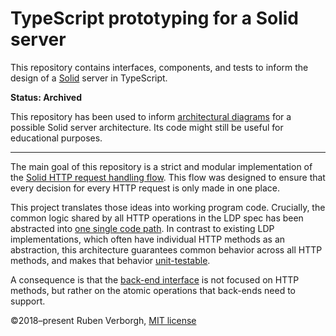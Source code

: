 # TypeScript prototyping for a Solid server
This repository contains interfaces, components, and tests
to inform the design of a [Solid](https://github.com/solid/solid-spec/) server
in TypeScript.

**Status: Archived**

This repository has been used to inform
[architectural diagrams](https://github.com/RubenVerborgh/solid-server-architecture)
for a possible Solid server architecture.
Its code might still be useful for educational purposes.

---

The main goal of this repository
is a strict and modular implementation
of the [Solid HTTP request handling flow](https://github.com/solid/solid-architecture/blob/master/server/request-flow.md).
This flow was designed to ensure that
every decision for every HTTP request
is only made in one place.

This project translates those ideas into working program code.
Crucially, the common logic shared by all HTTP operations in the LDP spec
has been abstracted into
[one single code path](https://github.com/RubenVerborgh/solid-server-ts/blob/master/src/http/ResourceStoreRequestHandler.ts).
In contrast to existing LDP implementations,
which often have individual HTTP methods as an abstraction,
this architecture guarantees common behavior across all HTTP methods,
and makes that behavior [unit-testable](https://github.com/RubenVerborgh/solid-server-ts/blob/master/test/unit/http/ResourceStoreRequestHandler.ts).

A consequence is that the [back-end interface](https://github.com/RubenVerborgh/solid-server-ts/blob/master/src/ldp/ResourceStore.ts)
is not focused on HTTP methods,
but rather on the atomic operations that back-ends need to support.

©2018–present Ruben Verborgh,
[MIT license](https://github.com/RubenVerborgh/solid-server-ts/blob/master/LICENSE.md)
